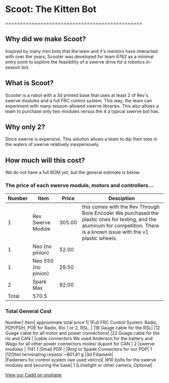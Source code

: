 # Scoot: The Kitten Bot

===============================================

## Why did we make Scoot?

Inspired by many mini bots that the team and it's mentors have interacted with over the years, Scooter was developed for team 6762 as a minimal entry point to explore the feasibility of a swerve drive for a robotics in-season bot.

## What is Scoot?

Scooter is a robot with a 3d printed base that uses at least 2 of Rev's swerve modules and a full FRC control system. This way, the team can experiment with many season-allowed swerve libraries. This also allows a team to purchase only two modules versus the 4 a typical swerve bot has.

## Why only 2?

Since swerve is expensive. This solution allows a team to dip their toes in the waters of swerve relatively inexpensively.

## How much will this cost?

We do not have a full BOM yet, but the general estimate is below.

### The price of each swerve module, motors and controllers...

Number | Item             | Price | Desciption 
-------|------------------|-------|------------
1      |Rev Swerve Module |305.00 |this comes with the Rev Through Bore Encoder We purchased the plastic ones for testing, and the aluminum for competition. There is a known issue with the v1 plastic wheels. 
1 |Neo (no pinion) |52.00|	
1 |Neo 550 (no pinion) |29.50|	
2 |Spark Max| 92.00|	
  |Total   | 570.5
### Total General Cost


Number| Item| approximate total price
1| 1Full FRC Control System: Radio, PDP/PDH, POE for Radio, Rio 1 or 2, RSL, |
 |18 Gauge cable for the RSL| 
 |12 Guage cable for all motor and power connections|
 |22 Guage cable for the rio and CAN |
 |cable connectors We used Anderson for the battery and Wago for all other power connectors molex/ dupont for CAN |
2 |swerve modules | 1141
1 |Small PDP |
  |Ring or Spade Connectors for our PDP|
1 |12Ohm terminating resistor
~801.81 g |3d Fillament|  
  |Fasteners for control system (we used velcro)|
  |#10 bolts for the swerve modules and securing the base|
1 |Limelight or other camera, Optional|

[View our Cadd on onshape](https://cad.onshape.com/documents/dc911cfa8b3dccdac654b76b/w/eddf5a90f3b74427297dde25/e/3c74e6053ab6216a8b7a64ff)

